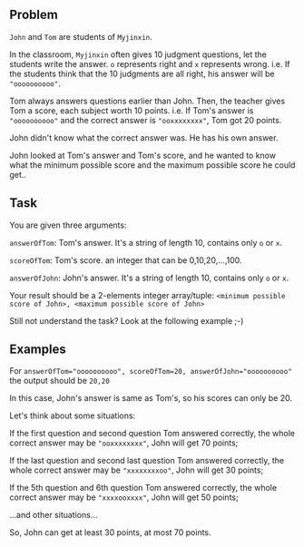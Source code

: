## Problem
`John` and `Tom` are students of `Myjinxin`.

In the classroom, `Myjinxin` often gives 10 judgment questions, let the students write the answer. `o` represents right and `x` represents wrong. i.e. If the students think that the 10 judgments are all right, his answer will be `"oooooooooo"`.

Tom always answers questions earlier than John. Then, the teacher gives Tom a score, each subject worth 10 points. i.e. If Tom's answer is `"oooooooooo"` and the correct answer is `"ooxxxxxxxx"`, Tom got 20 points.

John didn't know what the correct answer was. He has his own answer.

John looked at Tom's answer and Tom's score, and he wanted to know what the minimum possible score and the maximum possible score he could get..

## Task
You are given three arguments:

`answerOfTom`: Tom's answer. It's a string of length 10, contains only `o` or `x`.

`scoreOfTom`: Tom's score. an integer that can be 0,10,20,...,100.

`answerOfJohn`: John's answer. It's a string of length 10, contains only `o` or `x`.

Your result should be a 2-elements integer array/tuple: 
`<minimum possible score of John>, <maximum possible score of John>`

Still not understand the task? Look at the following example ;-)

## Examples
For `answerOfTom="oooooooooo", scoreOfTom=20, answerOfJohn="oooooooooo"` the output should be `20,20`

In this case, John's answer is same as Tom's, so his scores can only be 20.

Let's think about some situations:

If the first question and second question Tom answered correctly, the whole correct answer may be `"ooxxxxxxxx"`, John will get 70 points;

If the last question and second last question Tom answered correctly, the whole correct answer may be `"xxxxxxxxoo"`, John will get 30 points;

If the 5th question and 6th question Tom answered correctly, the whole correct answer may be `"xxxxooxxxx"`, John will get 50 points;

...and other situations...

So, John can get at least 30 points, at most 70 points.
